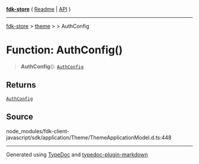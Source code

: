[**fdk-store**](../../../README.md) ( [Readme](../../../README.md) \| [API](../../../API.md) )

---

[fdk-store](../../../API.md) > [theme](../../README.md) > [<internal>](../README.md) > AuthConfig

# Function: AuthConfig()

> **AuthConfig**(): [`AuthConfig`](../type-aliases/type-alias.AuthConfig.md)

## Returns

[`AuthConfig`](../type-aliases/type-alias.AuthConfig.md)

## Source

node_modules/fdk-client-javascript/sdk/application/Theme/ThemeApplicationModel.d.ts:448

---

Generated using [TypeDoc](https://typedoc.org/) and [typedoc-plugin-markdown](https://www.npmjs.com/package/typedoc-plugin-markdown)
